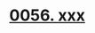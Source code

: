 # [0056. xxx](https://github.com/tnotesjs/TNotes.react/tree/main/notes/0056.%20xxx)

<!-- region:toc -->



<!-- endregion:toc -->
